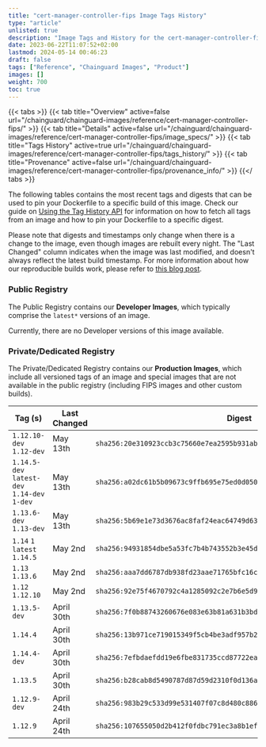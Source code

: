 ```yaml
---
title: "cert-manager-controller-fips Image Tags History"
type: "article"
unlisted: true
description: "Image Tags and History for the cert-manager-controller-fips Chainguard Image"
date: 2023-06-22T11:07:52+02:00
lastmod: 2024-05-14 00:46:23
draft: false
tags: ["Reference", "Chainguard Images", "Product"]
images: []
weight: 700
toc: true
---
```


{{< tabs >}}
{{< tab title="Overview" active=false url="/chainguard/chainguard-images/reference/cert-manager-controller-fips/" >}}
{{< tab title="Details" active=false url="/chainguard/chainguard-images/reference/cert-manager-controller-fips/image_specs/" >}}
{{< tab title="Tags History" active=true url="/chainguard/chainguard-images/reference/cert-manager-controller-fips/tags_history/" >}}
{{< tab title="Provenance" active=false url="/chainguard/chainguard-images/reference/cert-manager-controller-fips/provenance_info/" >}}
{{</ tabs >}}

The following tables contains the most recent tags and digests that can be used to pin your Dockerfile to a specific build of this image. Check our guide on [Using the Tag History API](/chainguard/chainguard-images/using-the-tag-history-api/) for information on how to fetch all tags from an image and how to pin your Dockerfile to a specific digest.

Please note that digests and timestamps only change when there is a change to the image, even though images are rebuilt every night. The "Last Changed" column indicates when the image was last modified, and doesn't always reflect the latest build timestamp. For more information about how our reproducible builds work, please refer to [this blog post](https://www.chainguard.dev/unchained/reproducing-chainguards-reproducible-image-builds).

### Public Registry
The Public Registry contains our **Developer Images**, which typically comprise the `latest*` versions of an image.

Currently, there are no Developer versions of this image available.

### Private/Dedicated Registry
The Private/Dedicated Registry contains our **Production Images**, which include all versioned tags of an image and special images that are not available in the public registry (including FIPS images and other custom builds).

| Tag (s)                                       | Last Changed | Digest                                                                    |
|-----------------------------------------------|--------------|---------------------------------------------------------------------------|
|  `1.12.10-dev` `1.12-dev`                     | May 13th     | `sha256:20e310923ccb3c75660e7ea2595b931abd0c0968946f716cbbf037d78b03f608` |
|  `1.14.5-dev` `latest-dev` `1.14-dev` `1-dev` | May 13th     | `sha256:a02dc61b5b09673c9ffb695e75ed0d050efa6b4415f010700a7def5a82b262d6` |
|  `1.13.6-dev` `1.13-dev`                      | May 13th     | `sha256:5b69e1e73d3676ac8faf24eac64749d6377fe760048879f52ebee1221a367875` |
|  `1.14` `1` `latest` `1.14.5`                 | May 2nd      | `sha256:94931854dbe5a53fc7b4b743552b3e45d333087809aa59dbd06b1b5fcebdaca0` |
|  `1.13` `1.13.6`                              | May 2nd      | `sha256:aaa7dd6787db938fd23aae71765bfc16cfce7b4dcd56bf5142221fd687897045` |
|  `1.12` `1.12.10`                             | May 2nd      | `sha256:92e75f4670792c4a1285092c2e7b6e5d92b704f1e55b2e55254ca54901026ed7` |
|  `1.13.5-dev`                                 | April 30th   | `sha256:7f0b88743260676e083e63b81a631b3bde2fcd996b8b21ac74bd59137fe42a02` |
|  `1.14.4`                                     | April 30th   | `sha256:13b971ce719015349f5cb4be3adf957b22c16ef21f01133081cbc0625470f1a9` |
|  `1.14.4-dev`                                 | April 30th   | `sha256:7efbdaefdd19e6fbe831735ccd87722ea866d87f3ab7f9a0545ef27241f7d970` |
|  `1.13.5`                                     | April 30th   | `sha256:b28cab8d5490787d87d59d2310f0d136a5d7fba620232e891f1089649f57592b` |
|  `1.12.9-dev`                                 | April 24th   | `sha256:983b29c533d99e531407f07c8d480c886940f85712a087c4c2db593a02b6b52a` |
|  `1.12.9`                                     | April 24th   | `sha256:107655050d2b412f0fdbc791ec3a8b1ef1a6eab626dad912b58e646fa25af6aa` |

